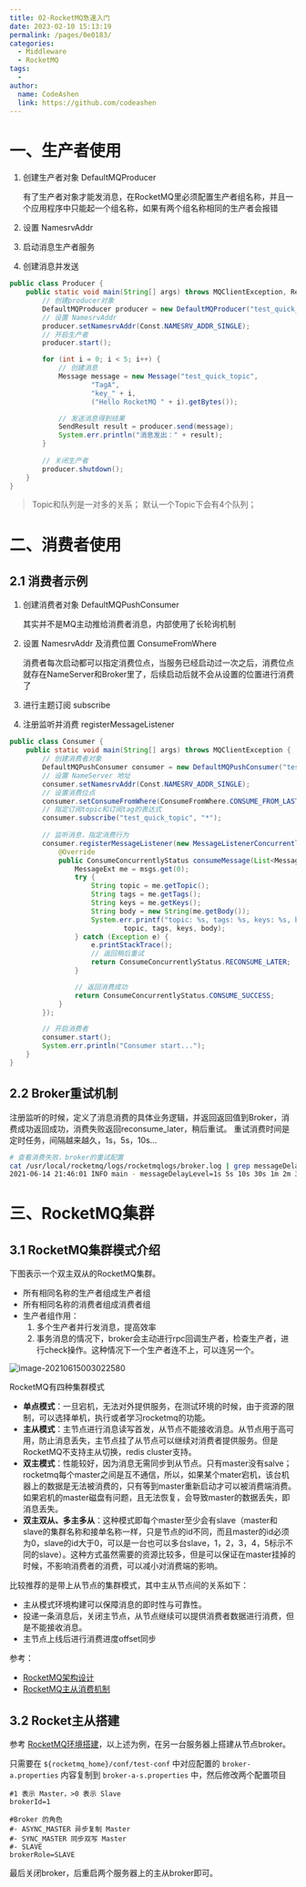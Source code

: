 ```yaml
---
title: 02-RocketMQ急速入门
date: 2023-02-10 15:13:19
permalink: /pages/0e0183/
categories:
  - Middleware
  - RocketMQ
tags:
  - 
author: 
  name: CodeAshen
  link: https://github.com/codeashen
---
```

# 一、生产者使用

1. 创建生产者对象 DefaultMQProducer

   有了生产者对象才能发消息，在RocketMQ里必须配置生产者组名称，并且一个应用程序中只能起一个组名称，如果有两个组名称相同的生产者会报错

2. 设置 NamesrvAddr

3. 启动消息生产者服务

4. 创建消息并发送

```java
public class Producer {
	public static void main(String[] args) throws MQClientException, RemotingException, InterruptedException, MQBrokerException {
        // 创建producer对象
        DefaultMQProducer producer = new DefaultMQProducer("test_quick_producer_name");
        // 设置 NamesrvAddr
        producer.setNamesrvAddr(Const.NAMESRV_ADDR_SINGLE);
        // 开启生产者
        producer.start();

        for (int i = 0; i < 5; i++) {
            // 创建消息
            Message message = new Message("test_quick_topic",
                    "TagA",
                    "key_" + i,
                    ("Hello RocketMQ " + i).getBytes());

            // 发送消息得到结果
            SendResult result = producer.send(message);
            System.err.println("消息发出：" + result);
        }
        
        // 关闭生产者
        producer.shutdown();
    }
}
```

> Topic和队列是一对多的关系；
> 默认一个Topic下会有4个队列；

# 二、消费者使用

## 2.1 消费者示例

1. 创建消费者对象 DefaultMQPushConsumer

   其实并不是MQ主动推给消费者消息，内部使用了长轮询机制

2. 设置 NamesrvAddr 及消费位置 ConsumeFromWhere

   消费者每次启动都可以指定消费位点，当服务已经启动过一次之后，消费位点就存在NameServer和Broker里了，后续启动后就不会从设置的位置进行消费了

3. 进行主题订阅 subscribe

4. 注册监听并消费 registerMessageListener

```java
public class Consumer {
    public static void main(String[] args) throws MQClientException {
        // 创建消费者对象
        DefaultMQPushConsumer consumer = new DefaultMQPushConsumer("test_quick_consumer_name");
        // 设置 NameServer 地址
        consumer.setNamesrvAddr(Const.NAMESRV_ADDR_SINGLE);
        // 设置消费位点
        consumer.setConsumeFromWhere(ConsumeFromWhere.CONSUME_FROM_LAST_OFFSET);
        // 指定订阅topic和订阅tag的表达式
        consumer.subscribe("test_quick_topic", "*");
        
        // 监听消息，指定消费行为
        consumer.registerMessageListener(new MessageListenerConcurrently() {
            @Override
            public ConsumeConcurrentlyStatus consumeMessage(List<MessageExt> msgs, ConsumeConcurrentlyContext context) {
                MessageExt me = msgs.get(0);
                try {
                    String topic = me.getTopic();
                    String tags = me.getTags();
                    String keys = me.getKeys();
                    String body = new String(me.getBody());
                    System.err.printf("topic: %s, tags: %s, keys: %s, body: %s\n", 
                            topic, tags, keys, body);
                } catch (Exception e) {
                    e.printStackTrace();
                    // 返回稍后重试
                    return ConsumeConcurrentlyStatus.RECONSUME_LATER;
                }

                // 返回消费成功
                return ConsumeConcurrentlyStatus.CONSUME_SUCCESS;
            }
        });

        // 开启消费者
        consumer.start();
        System.err.println("Consumer start...");
    }
}
```

## 2.2 Broker重试机制

注册监听的时候，定义了消息消费的具体业务逻辑，并返回返回值到Broker，消费成功返回成功，消费失败返回reconsume_later，稍后重试。
重试消费时间是定时任务，间隔越来越久，1s，5s，10s...

```bash
# 查看消费失败，broker的重试配置
cat /usr/local/rocketmq/logs/rocketmqlogs/broker.log | grep messageDelayLevel
2021-06-14 21:46:01 INFO main - messageDelayLevel=1s 5s 10s 30s 1m 2m 3m 4m 5m 6m 7m 8m 9m 10m 20m 30m 1h 2h
```

# 三、RocketMQ集群

## 3.1 RocketMQ集群模式介绍

下图表示一个双主双从的RocketMQ集群。

- 所有相同名称的生产者组成生产者组
- 所有相同名称的消费者组成消费者组
- 生产者组作用：
  1. 多个生产者并行发消息，提高效率
  2. 事务消息的情况下，broker会主动进行rpc回调生产者，检查生产者，进行check操作。这种情况下一个生产者连不上，可以连另一个。

![image-20210615003022580](https://z3.ax1x.com/2021/06/15/2HeKIS.png)

RocketMQ有四种集群模式

- **单点模式**：一旦宕机，无法对外提供服务，在测试环境的时候，由于资源的限制，可以选择单机，执行或者学习rocketmq的功能。
- **主从模式**：主节点进行消息读写首发，从节点不能接收消息。从节点用于高可用，防止消息丢失，主节点挂了从节点可以继续对消费者提供服务。但是RocketMQ不支持主从切换，redis cluster支持。
- **双主模式**：性能较好，因为消息无需同步到从节点。只有master没有salve；rocketmq每个master之间是互不通信，所以，如果某个mater宕机，该台机器上的数据是无法被消费的，只有等到master重新启动才可以被消费端消费。如果宕机的master磁盘有问题，且无法恢复，会导致master的数据丢失，即消息丢失。
- **双主双从、多主多从**：这种模式即每个master至少会有slave（master和slave的集群名称和接单名称一样，只是节点的id不同，而且master的id必须为0，slave的id大于0，可以是一台也可以多台slave，1，2，3，4，5标示不同的slave）。这种方式虽然需要的资源比较多，但是可以保证在master挂掉的时候，不影响消费者的消费，可以减小对消费端的影响。

比较推荐的是带上从节点的集群模式，其中主从节点间的关系如下：

- 主从模式环境构建可以保障消息的即时性与可靠性。
- 投递一条消息后，关闭主节点，从节点继续可以提供消费者数据进行消费，但是不能接收消息。
- 主节点上线后进行消费进度offset同步

参考：

- [RocketMQ架构设计](https://github.com/apache/rocketmq/blob/master/docs/cn/architecture.md)
- [RocketMQ主从消费机制](https://blog.csdn.net/watertofish/article/details/78463617)

## 3.2 Rocket主从搭建

参考 [RocketMQ环境搭建](01-RocketMQ初探门径#四、RocketMQ环境搭建)，以上述为例，在另一台服务器上搭建从节点broker。

只需要在 `${rocketmq_home}/conf/test-conf` 中对应配置的 `broker-a.properties` 内容复制到 `broker-a-s.properties` 中，然后修改两个配置项目

```properties
#1 表示 Master，>0 表示 Slave
brokerId=1

#Broker 的角色
#- ASYNC_MASTER 异步复制 Master
#- SYNC_MASTER 同步双写 Master
#- SLAVE
brokerRole=SLAVE
```

最后关闭broker，后重启两个服务器上的主从broker即可。


